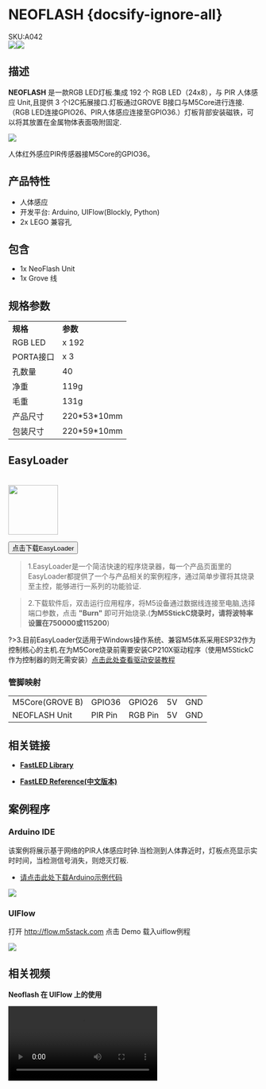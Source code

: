 # NEOFLASH {docsify-ignore-all}

<div class="badge badge-pill badge-primary product_sku_tag">SKU:A042</div>

<div class="product_pic"><img src="assets/img/product_pics/unit/unit_neoflash_01.webp"><img src="assets/img/product_pics/unit/unit_neoflash_02.webp"></div>

## 描述

**NEOFLASH** 是一款RGB LED灯板.集成 192 个 RGB LED（24x8），与 PIR 人体感应 Unit,且提供 3 个I2C拓展接口.灯板通过GROVE B接口与M5Core进行连接.（RGB LED连接GPIO26、PIR人体感应连接至GPIO36.）灯板背部安装磁铁，可以将其放置在金属物体表面吸附固定.

<img src="assets/img/product_pics/unit/unit_neoflash_03.webp">

人体红外感应PIR传感器接M5Core的GPIO36。

## 产品特性

- 人体感应
- 开发平台: Arduino, UIFlow(Blockly, Python)
- 2x LEGO 兼容孔

## 包含

- 1x NeoFlash Unit
- 1x Grove 线

## 规格参数

<table>
   <tr style="font-weight:bold">
      <td>规格</td>
      <td>参数</td>
   </tr>
   <tr>
      <td>RGB LED</td>
      <td>x 192</td>
   </tr>
   <tr>
      <td>PORTA接口</td>
      <td>x 3</td>
   </tr>
   <tr>
      <td>孔数量</td>
      <td>40</td>
   </tr>
   <tr>
      <td>净重</td>
      <td>119g</td>
   </tr>
   <tr>
      <td>毛重</td>
      <td>131g</td>
   </tr>
   <tr>
      <td>产品尺寸</td>
      <td>220*53*10mm</td>
   </tr>   
   <tr>
      <td>包装尺寸</td>
      <td>220*59*10mm</td>
   </tr>
</table>



## EasyLoader

<img src="https://m5stack.oss-cn-shenzhen.aliyuncs.com/image/EasyLoader_logo.webp" width="100px" style="margin-top:20px">

<a href="https://m5stack.oss-cn-shenzhen.aliyuncs.com/EasyLoader/Unit/EasyLoader_NEOFLASH.exe"><button type="button" class="btn btn-primary">点击下载EasyLoader</button></a>

>1.EasyLoader是一个简洁快速的程序烧录器，每一个产品页面里的EasyLoader都提供了一个与产品相关的案例程序，通过简单步骤将其烧录至主控，能够进行一系列的功能验证.

>2.下载软件后，双击运行应用程序，将M5设备通过数据线连接至电脑,选择端口参数，点击 **"Burn"** 即可开始烧录.(**为M5StickC烧录时，请将波特率设置在750000或115200**)

?>3.目前EasyLoader仅适用于Windows操作系统、兼容M5体系采用ESP32作为控制核心的主机.在为M5Core烧录前需要安装CP210X驱动程序（使用M5StickC作为控制器的则无需安装）[点击此处查看驱动安装教程](zh_CN/related_documents/M5Burner#安装串口驱动)

### 管脚映射

<table>
<tr><td>M5Core(GROVE B)</td><td>GPIO36</td><td>GPIO26</td><td>5V</td><td>GND</td></tr>
 <tr><td>NEOFLASH Unit</td><td>PIR Pin</td><td>RGB Pin</td><td>5V</td><td>GND</td></tr>
</table>

## 相关链接

- **[FastLED Library](https://github.com/FastLED/FastLED/wiki/Overview)**

- **[FastLED Reference(中文版本)](http://www.taichi-maker.com/homepage/reference-index/arduino-library-index/fastled-library/)**

## 案例程序

### Arduino IDE

该案例将展示基于网络的PIR人体感应时钟.当检测到人体靠近时，灯板点亮显示实时时间，当检测信号消失，则熄灭灯板.

- [请点击此处下载Arduino示例代码](https://github.com/m5stack/M5Stack/tree/master/examples/Unit/NEOFLASH_SK6812_PIR)

<img src="assets/img/product_pics/unit/unit_example/NEOFLASH/example_unit_neoflash_01.webp">

### UIFlow

打开 http://flow.m5stack.com 点击 Demo 载入uiflow例程

<img src="assets/img/product_pics/unit/neoflash.webp">


## 相关视频

**Neoflash 在 UIFlow 上的使用**

<video class="video_size" controls>
    <source src="https://m5stack.oss-cn-shenzhen.aliyuncs.com/video/%E6%95%99%E7%A8%8B/NeoFlash/E1%20-%20Neoflash%20%E4%BE%8B%E7%A8%8B%EF%BC%88UIFlow%20Tutorials%202%EF%BC%89.mp4" type="video/mp4">
</video>

<script>

   var purchase_link = 'https://m5stack.com/collections/m5-unit/products/neoflash-acrylic-light-board';

   anchor_search(purchase_link);
   scrollFunc();

</script>